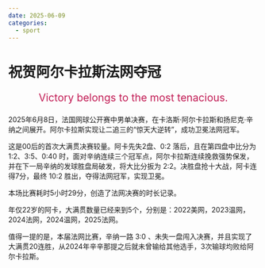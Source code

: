 ```yaml
---
date: 2025-06-09
categories:
  - sport
---
```


# 祝贺阿尔卡拉斯法网夺冠

<p style="text-align: center; font-size: 1.5em; color: #C21E56;">
Victory belongs to the most tenacious.
</p>

2025年6月8日，法国网球公开赛中男单决赛，在卡洛斯·阿尔卡拉斯和扬尼克·辛纳之间展开。阿尔卡拉斯实现让二追三的“惊天大逆转”，成功卫冕法网冠军。

<!-- more -->

这是00后的首次大满贯决赛较量。阿卡先失2盘、0:2 落后，且在第四盘中比分为1:2、3:5、0:40 时，面对辛纳连续三个冠军点，阿尔卡拉斯连续挽救强势保发，并在下一局辛纳的发球胜盘局破发，将大比分扳为 2:2。决胜盘抢十大战，阿卡连得7分，最终 10:2 胜出，夺得法网冠军，实现卫冕。

本场比赛耗时5小时29分，创造了法网决赛的时长记录。

年仅22岁的阿卡，大满贯数量已经来到5个，分别是：2022美网，2023温网，2024法网，2024温网，2025法网。

值得一提的是，本届法网比赛，辛纳一路 3:0 、未失一盘闯入决赛，并且实现了大满贯20连胜，从2024年辛辛那提之后就未曾输给其他选手，3次输球均败给阿尔卡拉斯。

